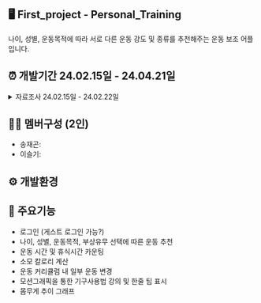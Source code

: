## 🖥️ First_project - Personal_Training
나이, 성별, 운동목적에 따라 서로 다른 운동 강도 및 종류를 추천해주는 운동 보조 어플입니다.
## ⏰ 개발기간 24.02.15일 - 24.04.21일
 <details> <summary>자료조사 24.02.15일 - 24.02.22일</summary> <br>
   나이 구분 : <br> &nbsp; 1. 20대 <br> &nbsp; 2. 20-30대 <br> &nbsp; 3. 40-50대 <br> &nbsp; 4. 60대 이상 <br><br>
   성별 : <br> &nbsp; 1. 남  <br> &nbsp; 2. 여 <br><br>
   운동 목적: <br> &nbsp; 1. 다이어트 <br> &nbsp; 2. 근육중량 
 </details>
 
## 🤼‍♀️ 멤버구성 (2인)
* 송재곤:
* 이슬기: 
## ⚙️ 개발환경

## 📌 주요기능
*  로그인 (게스트 로그인 가능?)
*  나이, 성별, 운동목적, 부상유무 선택에 따른 운동 추천
*  운동 시간 및 휴식시간 카운팅
*  소모 칼로리 계산
*  운동 커리큘럼 내 일부 운동 변경
*  모션그래픽을 통한 기구사용법 강의 및 한줄 팁 표시
*  몸무게 추이 그래프
